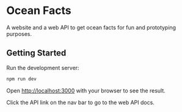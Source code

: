 # Ocean Facts

A website and a web API to get ocean facts for fun and prototyping purposes.

## Getting Started

Run the development server:

```bash
npm run dev
```

Open [http://localhost:3000](http://localhost:3000) with your browser to see the result.

Click the API link on the nav bar to go to the web API docs.
